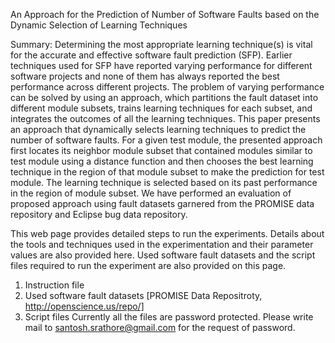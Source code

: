 An Approach for the Prediction of Number of Software Faults based on the Dynamic Selection of Learning Techniques

Summary:
Determining the most appropriate learning technique(s) is vital for the accurate and effective software fault prediction (SFP). Earlier techniques used for SFP have reported varying performance for different software projects and none of them has always reported the best performance across different projects. The problem of varying performance can be solved by using an approach, which partitions the fault dataset into different module subsets, trains learning techniques for each subset, and integrates the outcomes of all the learning techniques. This paper presents an approach that dynamically selects  learning techniques to predict the number of software faults. For a given test module, the presented approach first locates its neighbor module subset that contained modules similar to test module using a distance function and then chooses the best learning technique in the region of that module subset to make the prediction for test module. The learning technique is selected based on its past performance in the region of module subset. We have performed an evaluation of proposed approach using fault datasets garnered from the PROMISE data repository and Eclipse bug data repository.

This web page provides detailed steps to run the experiments. Details about the tools and techniques used in the experimentation and their parameter values are also provided here. Used software fault datasets and the script files required to run the experiment are also provided on this page.

1. Instruction file
2. Used software fault datasets [PROMISE Data Repositroty, http://openscience.us/repo/]
3. Script files
Currently all the files are password protected. Please write mail to santosh.srathore@gmail.com for the request of password. 
